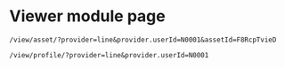 # Viewer module page

```
/view/asset/?provider=line&provider.userId=N0001&assetId=F8RcpTvieD
```

```
/view/profile/?provider=line&provider.userId=N0001
```